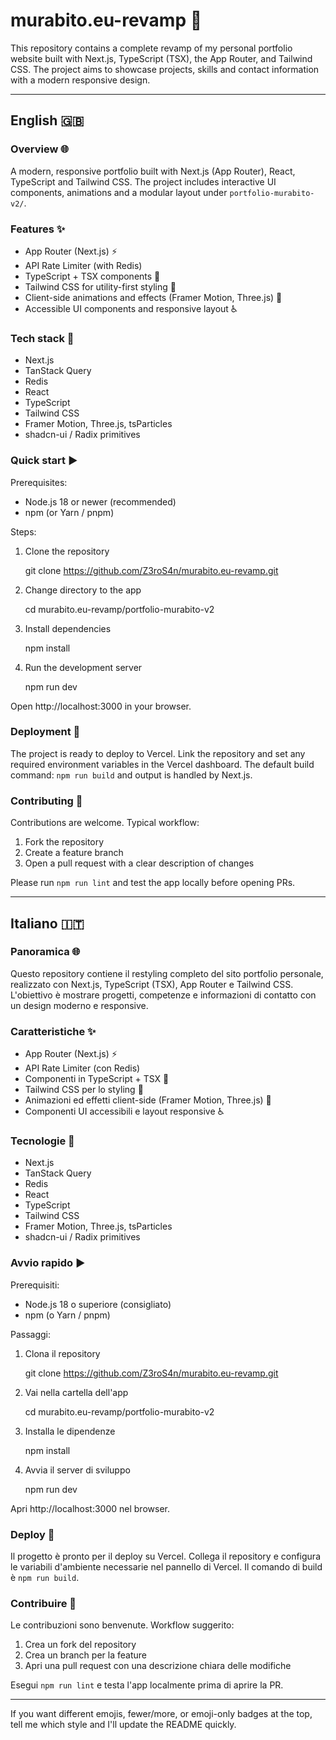 # murabito.eu-revamp 🚀

This repository contains a complete revamp of my personal portfolio website built with Next.js, TypeScript (TSX), the App Router, and Tailwind CSS. The project aims to showcase projects, skills and contact information with a modern responsive design.

---

## English 🇬🇧

### Overview 🌐

A modern, responsive portfolio built with Next.js (App Router), React, TypeScript and Tailwind CSS. The project includes interactive UI components, animations and a modular layout under `portfolio-murabito-v2/`.

### Features ✨

- App Router (Next.js) ⚡
- API Rate Limiter (with Redis)
- TypeScript + TSX components 🧩
- Tailwind CSS for utility-first styling 🎨
- Client-side animations and effects (Framer Motion, Three.js) 🎥
- Accessible UI components and responsive layout ♿

### Tech stack 🧰

- Next.js
- TanStack Query
- Redis
- React
- TypeScript
- Tailwind CSS
- Framer Motion, Three.js, tsParticles
- shadcn-ui / Radix primitives

### Quick start ▶️

Prerequisites:

- Node.js 18 or newer (recommended)
- npm (or Yarn / pnpm)

Steps:

1. Clone the repository

   git clone https://github.com/Z3roS4n/murabito.eu-revamp.git

2. Change directory to the app

   cd murabito.eu-revamp/portfolio-murabito-v2

3. Install dependencies

   npm install

4. Run the development server

   npm run dev

Open http://localhost:3000 in your browser.

### Deployment 🚀

The project is ready to deploy to Vercel. Link the repository and set any required environment variables in the Vercel dashboard. The default build command: `npm run build` and output is handled by Next.js.

### Contributing 🤝

Contributions are welcome. Typical workflow:

1. Fork the repository
2. Create a feature branch
3. Open a pull request with a clear description of changes

Please run `npm run lint` and test the app locally before opening PRs.

---

## Italiano 🇮🇹

### Panoramica 🌐

Questo repository contiene il restyling completo del sito portfolio personale, realizzato con Next.js, TypeScript (TSX), App Router e Tailwind CSS. L'obiettivo è mostrare progetti, competenze e informazioni di contatto con un design moderno e responsive.

### Caratteristiche ✨

- App Router (Next.js) ⚡
- API Rate Limiter (con Redis)
- Componenti in TypeScript + TSX 🧩
- Tailwind CSS per lo styling 🎨
- Animazioni ed effetti client-side (Framer Motion, Three.js) 🎥
- Componenti UI accessibili e layout responsive ♿

### Tecnologie 🧰

- Next.js
- TanStack Query
- Redis
- React
- TypeScript
- Tailwind CSS
- Framer Motion, Three.js, tsParticles
- shadcn-ui / Radix primitives

### Avvio rapido ▶️

Prerequisiti:

- Node.js 18 o superiore (consigliato)
- npm (o Yarn / pnpm)

Passaggi:

1. Clona il repository

   git clone https://github.com/Z3roS4n/murabito.eu-revamp.git

2. Vai nella cartella dell'app

   cd murabito.eu-revamp/portfolio-murabito-v2

3. Installa le dipendenze

   npm install

4. Avvia il server di sviluppo

   npm run dev

Apri http://localhost:3000 nel browser.

### Deploy 🚀

Il progetto è pronto per il deploy su Vercel. Collega il repository e configura le variabili d'ambiente necessarie nel pannello di Vercel. Il comando di build è `npm run build`.

### Contribuire 🤝

Le contribuzioni sono benvenute. Workflow suggerito:

1. Crea un fork del repository
2. Crea un branch per la feature
3. Apri una pull request con una descrizione chiara delle modifiche

Esegui `npm run lint` e testa l'app localmente prima di aprire la PR.

---

If you want different emojis, fewer/more, or emoji-only badges at the top, tell me which style and I'll update the README quickly.
